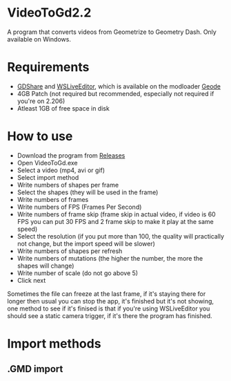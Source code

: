# VideoToGd2.2
A program that converts videos from Geometrize to Geometry Dash. Only available on Windows.

# Requirements
- [GDShare](https://geodesdk.org/mods/hjfod.gdshare/) and [WSLiveEditor](https://geodesdk.org/mods/iandyhd3.wsliveeditor/), which is available on the modloader [Geode](https://geodesdk.org)
- 4GB Patch (not required but recommended, especially not required if you're on 2.206)
- Atleast 1GB of free space in disk

# How to use
- Download the program from [Releases](https://github.com/Fraa4/VideoToGd2.2/releases)
- Open VideoToGd.exe
- Select a video (mp4, avi or gif)
- Select import method
- Write numbers of shapes per frame
- Select the shapes (they will be used in the frame)
- Write numbers of frames
- Write numbers of FPS (Frames Per Second)
- Write numbers of frame skip (frame skip in actual video, if video is 60 FPS you can put 30 FPS and 2 frame skip to make it play at the same speed)
- Select the resolution (if you put more than 100, the quality will practically not change, but the import speed will be slower)
- Write numbers of shapes per refresh
- Write numbers of mutations (the higher the number, the more the shapes will change)
- Write number of scale (do not go above 5)
- Click next

Sometimes the file can freeze at the last frame, if it's staying there for longer then usual you can stop the app, it's finished but it's not showing, one method to see if it's finised is that if you're using WSLiveEditor you should see a static camera trigger, if it's there the program has finished.

# Import methods

## .GMD import

